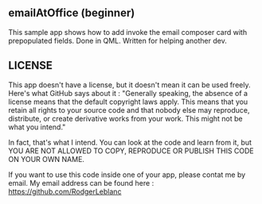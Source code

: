 emailAtOffice (beginner)
--------------
This sample app shows how to add invoke the email composer card with prepopulated fields. Done in QML. Written for helping another dev.


LICENSE
--------------
This app doesn't have a license, but it doesn't mean it can be used freely. Here's what GitHub says about it :
"Generally speaking, the absence of a license means that the default copyright laws apply. This means that you retain all rights to your source code and that nobody else may reproduce, distribute, or create derivative works from your work. This might not be what you intend."

In fact, that's what I intend. You can look at the code and learn from it, but YOU ARE NOT ALLOWED TO COPY, REPRODUCE OR PUBLISH THIS CODE ON YOUR OWN NAME.

If you want to use this code inside one of your app, please contat me by email. My email address can be found here :
https://github.com/RodgerLeblanc

